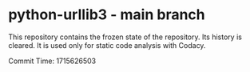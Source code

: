 # python-urllib3 - main branch

This repository contains the frozen state of the repository.
Its history is cleared. It is used only for static code
analysis with Codacy.

Commit Time: 1715626503